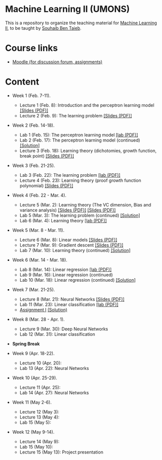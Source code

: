 # Machine Learning II (UMONS)

This is a repository to organize the teaching material for [Machine Learning II](http://applications.umons.ac.be/web/fr/pde/2021-2022/aa/S-INFO-075.htm), to be taught by [Souhaib Ben Taieb](http://www.souhaib-bentaieb.com).

# Course links

- [Moodle (for discussion forum, assignments)](https://moodle.umons.ac.be/course/view.php?id=2786s)


# Content

- Week 1 (Feb. 7-11). 
  - Lecture 1 (Feb. 8): Introduction and the perceptron learning model [[Slides (PDF)]](./slides/1-bda-perceptron.pdf)
  - Lecture 2 (Feb. 9): The learning problem [[Slides (PDF)]](./slides/2-bda-learning-1.pdf)

- Week 2 (Feb. 14-18). 
  - Lab 1 (Feb. 15): The perceptron learning model [[lab (PDF)]](./labs/The_perceptron_learning_model.pdf)
  - Lab 2 (Feb. 17): The perceptron learning model (continued) [[Solution]](https://colab.research.google.com/drive/1_-ZwYVt2FbRdqgHzJQNyWAUn-vOt_ODl?usp=sharing)
  - Lecture 3 (Feb. 18): Learning theory (dichotomies, growth function, break point) [[Slides (PDF)]](./slides/2-bda-learning-2.pdf) 

- Week 3 (Feb. 21-25).
  - Lab 3 (Feb. 22): The learning problem [[lab (PDF)]](./labs/The_learning_problem.pdf)
  - Lecture 4 (Feb. 23): Learning theory  (proof growth function polynomial) [[Slides (PDF)]](./slides/2-bda-learning-3.pdf) 


- Week 4 (Feb. 22 - Mar. 4).
  - Lecture 5 (Mar. 2): Learning theory  (The VC dimension, Bias and variance analysis) [[Slides (PDF)]](./slides/2-bda-learning-4.pdf)  [[Slides (PDF)]](./slides/2-bda-learning-5.pdf) 
  - Lab 5 (Mar. 3): The learning problem (continued) [[Solution]](https://colab.research.google.com/drive/1cZQa1a-ofAFstVA7nfXjvIHnHSLSpqix?usp=sharing)
  - Lab 6 (Mar. 4): Learning theory [[lab (PDF)]](./labs/Learning_theory.pdf)

- Week 5 (Mar. 8 - Mar. 11).
  - Lecture 6 (Mar. 8): Linear models [[Slides (PDF)]](./slides/3-linear-model.pdf) 
  - Lecture 7 (Mar. 9): Gradient descent [[Slides (PDF)]](./slides/4-gradient-descent.pdf)  
  - Lab 7 (Mar. 10): Learning theory (continued) [[Solution]](./labs/Learning_theory_solution.pdf)

- Week 6 (Mar. 14 - Mar. 18).
  - Lab 8 (Mar. 14): Linear regression [[lab (PDF)]](./labs/Linear_regression.pdf)
  - Lab 9 (Mar. 16): Linear regression (continued)
  - Lab 10 (Mar. 18): Linear regression (continued) [[Solution]](./labs/Linear_regression_solution.pdf)

- Week 7 (Mar. 21-25).
  - Lecture 8 (Mar. 21): Neural Networks [[Slides (PDF)]](./slides/5-neural-networks.pdf)  
  - Lab 11 (Mar. 23): Linear classification [[lab (PDF)]](./labs/Linear_classification.pdf)
  - [Assignment I](./assignments/Assignment1.pdf)  [(Solution)](./assignments/assignment1-solution.ipynb)

- Week 8 (Mar. 28 - Apr. 1).
  - Lecture 9 (Mar. 30): Deep Neural Networks
  - Lab 12 (Mar. 31):  Linear classification

- **Spring Break**

- Week 9 (Apr. 18-22).
  - Lecture 10 (Apr. 20): 
  - Lab 13 (Apr. 22): Neural Networks

- Week 10 (Apr. 25-29).
  - Lecture 11 (Apr. 25): 
  - Lab 14 (Apr. 27): Neural Networks

- Week 11 (May 2-6).
  - Lecture 12 (May 3): 
  - Lecture 13 (May 4): 
  - Lab 15 (May 5): 

- Week 12 (May 9-14).
  - Lecture 14 (May 9): 
  - Lab 15 (May 10): 
  - Lecture 15 (May 13): Project presentation



